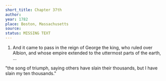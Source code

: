 ```yaml
---
short_title: Chapter 37th
author: 
year: 1782
place: Boston, Massachusetts
source: 
status: MISSING TEXT
---
```



1. And it came to pass in the reign of George the king, who ruled over Albion, and whose empire extended to the uttermost parts of the earth, ...

"the song of triumph, saying others have slain their thousands, but I have slain my ten thousands."